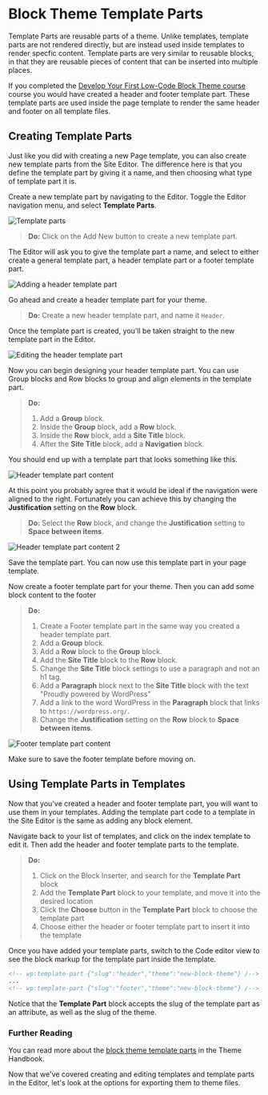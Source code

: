 # Block Theme Template Parts

Template Parts are reusable parts of a theme. Unlike templates, template parts are not rendered directly, but are instead used inside templates to render specfic content. Template parts are very similar to reusable blocks, in that they are reusable pieces of content that can be inserted into multiple places.

If you completed the [Develop Your First Low-Code Block Theme course](https://learn.wordpress.org/course/develop-your-first-low-code-block-theme/) course you would have created a header and footer template part. These template parts are used inside the page template to render the same header and footer on all template files.

## Creating Template Parts

Just like you did with creating a new Page template, you can also create new template parts from the Site Editor. The difference here is that you define the template part by giving it a name, and then choosing what type of template part it is.

Create a new template part by navigating to the Editor. Toggle the Editor navigation menu, and select **Template Parts**.

![Template parts](https://learn.wordpress.org/files/2022/10/editor-template-parts.png)

> **Do:** Click on the Add New button to create a new template part. 

The Editor will ask you to give the template part a name, and select to either create a general template part, a header template part or a footer template part. 

![Adding a header template part](https://learn.wordpress.org/files/2022/10/editor-header-template-part.png)

Go ahead and create a header template part for your theme.

> **Do:** Create a new header template part, and name it `Header`.

Once the template part is created, you'll be taken straight to the new template part in the Editor.

![Editing the header template part](https://learn.wordpress.org/files/2022/10/editor-edit-header-template-part.png)

Now you can begin designing your header template part. You can use Group blocks and Row blocks to group and align elements in the template part.

> **Do:** 
> 1. Add a **Group** block.
> 2. Inside the **Group** block, add a **Row** block.
> 3. Inside the **Row** block, add a **Site Title** block.
> 4. After the **Site Title** block, add a **Navigation** block.

You should end up with a template part that looks something like this.

![Header template part content](https://learn.wordpress.org/files/2022/10/editor-header-template-part-content.png)

At this point you probably agree that it would be ideal if the navigation were aligned to the right. Fortunately you can achieve this by changing the **Justification** setting on the **Row** block. 

> **Do:** Select the **Row** block, and change the **Justification** setting to **Space between items**.

![Header template part content 2](https://learn.wordpress.org/files/2022/10/editor-header-template-part-content-space.png)

Save the template part. You can now use this template part in your page template.

Now create a footer template part for your theme. Then you can add some block content to the footer

> **Do:**
> 1. Create a Footer template part in the same way you created a header template part.
> 2. Add a **Group** block.
> 3. Add a **Row** block to the **Group** block.
> 4. Add the **Site Title** block to the **Row** block.
> 5. Change the **Site Title** block settings to use a paragraph and not an h1 tag.
> 6. Add a **Paragraph** block next to the **Site Title** block with the text "Proudly powered by WordPress"
> 7. Add a link to the word WordPress in the **Paragraph** block that links to `https://wordpress.org/`.
> 8. Change the **Justification** setting on the **Row** block to **Space between items**.

![Footer template part content](https://learn.wordpress.org/files/2022/10/editor-footer-template-part-content.png)

Make sure to save the footer template before moving on.

## Using Template Parts in Templates

Now that you've created a header and footer template part, you will want to use them in your templates. Adding the template part code to a template in the Site Editor is the same as adding any block element. 

Navigate back to your list of templates, and click on the index template to edit it. Then add the header and footer template parts to the template. 

> **Do:**
> 1. Click on the Block Inserter, and search for the **Template Part** block
> 2. Add the **Template Part** block to your template, and move it into the desired location
> 2. Click the **Choose** button in the **Template Part** block to choose the template part
> 4. Choose either the header or footer template part to insert it into the template

Once you have added your template parts, switch to the Code editor view to see the block markup for the template part inside the template.

```html
<!-- wp:template-part {"slug":"header","theme":"new-block-theme"} /-->
...
<!-- wp:template-part {"slug":"footer","theme":"new-block-theme"} /-->
```

Notice that the **Template Part** block accepts the slug of the template part as an attribute, as well as the slug of the theme. 

### Further Reading

You can read more about the [block theme template parts](https://developer.wordpress.org/themes/block-themes/templates-and-template-parts/) in the Theme Handbook.

Now that we've covered creating and editing templates and template parts in the Editor, let's look at the options for exporting them to theme files.